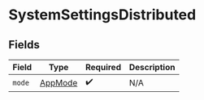 # SystemSettingsDistributed


## Fields

| Field                                     | Type                                      | Required                                  | Description                               |
| ----------------------------------------- | ----------------------------------------- | ----------------------------------------- | ----------------------------------------- |
| `mode`                                    | [AppMode](../../models/shared/appmode.md) | :heavy_check_mark:                        | N/A                                       |